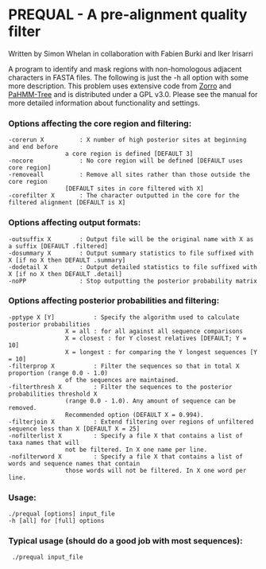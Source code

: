 # PREQUAL - A pre-alignment quality filter
Written by Simon Whelan in collaboration with Fabien Burki and Iker Irisarri

A program to identify and mask regions with non-homologous adjacent characters in FASTA files. The following is just the -h all option with some more description. This problem uses extensive code from [Zorro](https://phylogenomics.me/software/zorro/) and [PaHMM-Tree](https://github.com/marbogusz/paHMM-Tree) and is distributed under a GPL v3.0. Please see the manual for more detailed information about functionality and settings.

### Options affecting the core region and filtering:
	-corerun X       	: X number of high posterior sites at beginning and end before 
					a core region is defined [DEFAULT 3]
	-nocore          	: No core region will be defined [DEFAULT uses core region]
	-removeall       	: Remove all sites rather than those outside the core region 
					[DEFAULT sites in core filtered with X]
	-corefilter X    	: The character outputted in the core for the  filtered alignment [DEFAULT is X]

### Options affecting output formats:
	-outsuffix X     	: Output file will be the original name with X as a suffix [DEFAULT .filtered]
	-dosummary X     	: Output summary statistics to file suffixed with X [if no X then DEFAULT .summary]
	-dodetail X      	: Output detailed statistics to file suffixed with X [if no X then DEFAULT .detail]
	-noPP            	: Stop outputting the posterior probability matrix

### Options affecting posterior probabilities and filtering:
	-pptype X [Y]       	: Specify the algorithm used to calculate posterior probabilities
					X = all : for all against all sequence comparisons
					X = closest : for Y closest relatives [DEFAULT; Y = 10]
					X = longest : for comparing the Y longest sequences [Y = 10]
	-filterprop X       	: Filter the sequences so that in total X proportion (range 0.0 - 1.0) 
					of the sequences are maintained.
	-filterthresh X     	: Filter the sequences to the posterior probabilities threshold X 
					(range 0.0 - 1.0). Any amount of sequence can be removed. 
					Recommended option (DEFAULT X = 0.994).
	-filterjoin X       	: Extend filtering over regions of unfiltered sequence less than X [DEFAULT X = 25]
	-nofilterlist X     	: Specify a file X that contains a list of taxa names that will 
					not be filtered. In X one name per line.
	-nofilterword X     	: Specify a file X that contains a list of words and sequence names that contain 
					those words will not be filtered. In X one word per line.

### Usage:
	./prequal [options] input_file
	-h [all] for [full] options

### Typical usage (should do a good job with most sequences):
	 ./prequal input_file

		
